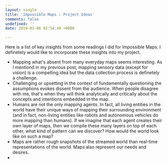 ```yaml
---
layout: single
title: 'Impossible Maps : Project Ideas'
comments: false
undefined: ''
date: 2019-03-06 02:54:49 +0000

---
```

Here is a list of key insights from some readings I did for Impossible Maps. I definetely would like to incorporate these insights into my project.

* Mapping what's absent from many everyday maps seems interesting. As I mentiond in my previous post, mapping sensory data (except for vision) is a compelling idea but the data collection process is definetely a challenge.
* Challenging or upsetting in the context of fundamentally questioning the assumptions evokes dissent from the audience. When people disagree with me, that's when they will think analytically and critically about the concepts and intentions embedded in the map.
* Humans are not the only mapping agents. In fact, all living entities in the world have their unique ways of mapping their surrounding environment (and in fact, non-living entities like robots and autonomous vehicles do more mapping than humans). If we imagine that each agent creates their own layer of maps, then we compile these many layers on top of each other, what kind of pattern can we discover? How would the world look like on such a map?
* Maps are rather rough snapshots of the streamed world than real-time representations of the world. Maps also represent our needs and desires. 
* 